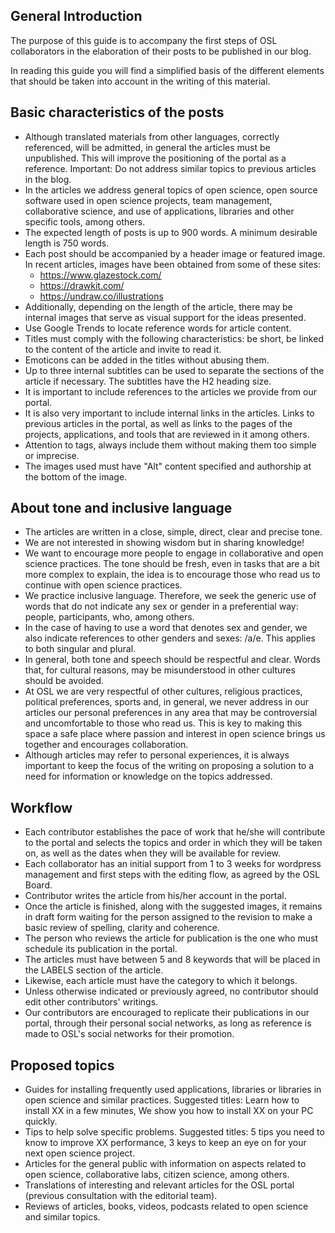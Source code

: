 <!--
.. title: Editorial Guidelines for Article Creation
.. slug: en
.. date: 2019-04-08
.. author: Mariangela Petrizzo
.. tags: open science
.. category: open science
.. link: 
.. description: 
.. type: text
-->

<!-- # [EN] Editorial Guidelines for Article Creation -->

## General Introduction

The purpose of this guide is to accompany the first steps of OSL collaborators in the elaboration of their posts to be published in our blog.

In reading this guide you will find a simplified basis of the different elements that should be taken into account in the writing of this material.

## Basic characteristics of the posts

- Although translated materials from other languages, correctly referenced, will be admitted, in general the articles must be unpublished. This will improve the positioning of the portal as a reference. Important: Do not address similar topics to previous articles in the blog.
- In the articles we address general topics of open science, open source software used in open science projects, team management, collaborative science, and use of applications, libraries and other specific tools, among others.
- The expected length of posts is up to 900 words. A minimum desirable length is 750 words.
- Each post should be accompanied by a header image or featured image. In recent articles, images have been obtained from some of these sites:
  - <https://www.glazestock.com/>
  - <https://drawkit.com/>
  - <https://undraw.co/illustrations>
- Additionally, depending on the length of the article, there may be internal images that serve as visual support for the ideas presented.
- Use Google Trends to locate reference words for article content.
- Titles must comply with the following characteristics: be short, be linked to the content of the article and invite to read it.
- Emoticons can be added in the titles without abusing them.
- Up to three internal subtitles can be used to separate the sections of the article if necessary. The subtitles have the H2 heading size.
- It is important to include references to the articles we provide from our portal.
- It is also very important to include internal links in the articles. Links to previous articles in the portal, as well as links to the pages of the projects, applications, and tools that are reviewed in it among others.
- Attention to tags, always include them without making them too simple or imprecise.
- The images used must have "Alt" content specified and authorship at the bottom of the image.

## About tone and inclusive language

- The articles are written in a close, simple, direct, clear and precise tone.
- We are not interested in showing wisdom but in sharing knowledge!
- We want to encourage more people to engage in collaborative and open science practices. The tone should be fresh, even in tasks that are a bit more complex to explain, the idea is to encourage those who read us to continue with open science practices.
- We practice inclusive language. Therefore, we seek the generic use of words that do not indicate any sex or gender in a preferential way: people, participants, who, among others.
- In the case of having to use a word that denotes sex and gender, we also indicate references to other genders and sexes: /a/e. This applies to both singular and plural.
- In general, both tone and speech should be respectful and clear. Words that, for cultural reasons, may be misunderstood in other cultures should be avoided.
- At OSL we are very respectful of other cultures, religious practices, political preferences, sports and, in general, we never address in our articles our personal preferences in any area that may be controversial and uncomfortable to those who read us. This is key to making this space a safe place where passion and interest in open science brings us together and encourages collaboration.
- Although articles may refer to personal experiences, it is always important to keep the focus of the writing on proposing a solution to a need for information or knowledge on the topics addressed.

## Workflow

- Each contributor establishes the pace of work that he/she will contribute to the portal and selects the topics and order in which they will be taken on, as well as the dates when they will be available for review.
- Each collaborator has an initial support from 1 to 3 weeks for wordpress management and first steps with the editing flow, as agreed by the OSL Board.
- Contributor writes the article from his/her account in the portal.
- Once the article is finished, along with the suggested images, it remains in draft form waiting for the person assigned to the revision to make a basic review of spelling, clarity and coherence.
- The person who reviews the article for publication is the one who must schedule its publication in the portal.
- The articles must have between 5 and 8 keywords that will be placed in the LABELS section of the article.
- Likewise, each article must have the category to which it belongs.
- Unless otherwise indicated or previously agreed, no contributor should edit other contributors' writings.
- Our contributors are encouraged to replicate their publications in our portal, through their personal social networks, as long as reference is made to OSL's social networks for their promotion.

## Proposed topics

- Guides for installing frequently used applications, libraries or libraries in open science and similar practices. Suggested titles: Learn how to install XX in a few minutes, We show you how to install XX on your PC quickly.
- Tips to help solve specific problems. Suggested titles: 5 tips you need to know to improve XX performance, 3 keys to keep an eye on for your next open science project.
- Articles for the general public with information on aspects related to open science, collaborative labs, citizen science, among others.
- Translations of interesting and relevant articles for the OSL portal (previous consultation with the editorial team).
- Reviews of articles, books, videos, podcasts related to open science and similar topics.
